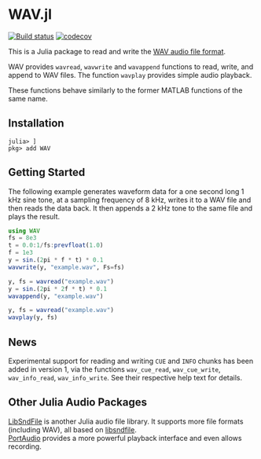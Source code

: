 WAV.jl
======

[![Build status](https://github.com/dancasimiro/WAV.jl/workflows/CI/badge.svg)](https://github.com/dancasimiro/WAV.jl/actions)
[![codecov](https://codecov.io/gh/dancasimiro/WAV.jl/branch/main/graph/badge.svg)](https://codecov.io/gh/dancasimiro/WAV.jl)

This is a Julia package to read and write the [WAV audio file
format](https://en.wikipedia.org/wiki/WAV).

WAV provides `wavread`, `wavwrite` and `wavappend` functions to read,
write, and append to WAV files. The function `wavplay` provides simple
audio playback.

These functions behave similarly to the former MATLAB functions of the
same name.

Installation
------------

    julia> ]
    pkg> add WAV

Getting Started
---------------

The following example generates waveform data for a one second long 1
kHz sine tone, at a sampling frequency of 8 kHz, writes it to a WAV
file and then reads the data back. It then appends a 2 kHz tone to the
same file and plays the result.

```julia
using WAV
fs = 8e3
t = 0.0:1/fs:prevfloat(1.0)
f = 1e3
y = sin.(2pi * f * t) * 0.1
wavwrite(y, "example.wav", Fs=fs)

y, fs = wavread("example.wav")
y = sin.(2pi * 2f * t) * 0.1
wavappend(y, "example.wav")

y, fs = wavread("example.wav")
wavplay(y, fs)
```

News
----

Experimental support for reading and writing ``CUE`` and ``INFO``
chunks has been added in version 1, via the functions `wav_cue_read`,
`wav_cue_write`, `wav_info_read`, `wav_info_write`. See their
respective help text for details.

Other Julia Audio Packages
--------------------------

[LibSndFile](https://github.com/JuliaAudio/LibSndFile.jl) is another
Julia audio file library. It supports more file formats (including
WAV), all based on
[libsndfile](http://www.mega-nerd.com/libsndfile/).  
[PortAudio](https://github.com/JuliaAudio/PortAudio.jl) provides a 
more powerful playback interface and even allows recording. 
